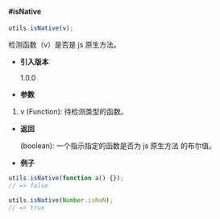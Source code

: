 #### #isNative

```javascript
utils.isNative(v);
```

检测函数（v）是否是 js 原生方法。

- **引入版本**

    1.0.0

- **参数**

1. v (Function): 待检测类型的函数。

- **返回**

    (boolean): 一个指示指定的函数是否为 js 原生方法 的布尔值。

- **例子**

```javascript
utils.isNative(function a() {});
// => false

utils.isNative(Number.isNaN);
// => true
```
